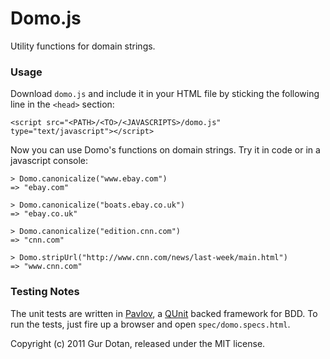 # Domo.js
Utility functions for domain strings.


### Usage
Download `domo.js` and include it in your HTML file by sticking the following line in the `<head>` section:

	<script src="<PATH>/<TO>/<JAVASCRIPTS>/domo.js" type="text/javascript"></script>

Now you can use Domo's functions on domain strings. Try it in code or in a javascript console:

    > Domo.canonicalize("www.ebay.com")
    => "ebay.com"

    > Domo.canonicalize("boats.ebay.co.uk")
    => "ebay.co.uk"

    > Domo.canonicalize("edition.cnn.com")
    => "cnn.com"

    > Domo.stripUrl("http://www.cnn.com/news/last-week/main.html")
    => "www.cnn.com"


### Testing Notes
The unit tests are written in [Pavlov](https://github.com/mmonteleone/pavlov), a [QUnit](http://docs.jquery.com/QUnit) backed framework for BDD. To run the tests, just fire up a browser and open `spec/domo.specs.html`.


Copyright (c) 2011 Gur Dotan, released under the MIT license.
